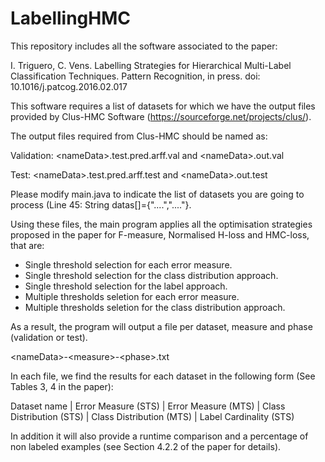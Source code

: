 # LabellingHMC

This repository includes all the software associated to the paper:

I. Triguero, C. Vens. Labelling Strategies for Hierarchical Multi-Label Classification Techniques. Pattern Recognition, in press. doi: 10.1016/j.patcog.2016.02.017 

This software requires a list of datasets for which we have the output files provided by Clus-HMC Software (https://sourceforge.net/projects/clus/).

The output files required from Clus-HMC should be named as:

Validation: 
\<nameData\>.test.pred.arff.val  and  \<nameData\>.out.val

Test:
\<nameData\>.test.pred.arff.test  and  \<nameData\>.out.test

Please modify main.java to indicate the list of datasets you are going to process (Line 45:  String datas[]={"....","...."}.

Using these files, the main program applies all the optimisation strategies proposed in the paper for F-measure, Normalised H-loss and HMC-loss, that are:

- Single threshold selection for each error measure.
- Single threshold selection for the class distribution approach.
- Single threshold selection for the label approach.
- Multiple thresholds seletion for each error measure.
- Multiple thresholds seletion for the class distribution approach.
 
As a result, the program will output a file per dataset, measure and phase (validation or test).

\<nameData\>-\<measure\>-\<phase\>.txt

In each file, we find the results for each dataset in the following form (See Tables 3, 4 in the paper):

Dataset name  |   Error Measure (STS) | Error Measure (MTS) |  Class Distribution (STS) | Class Distribution (MTS) | Label Cardinality (STS)

In addition it will also provide a runtime comparison and a percentage of non labeled examples (see Section 4.2.2 of the paper for details). 



